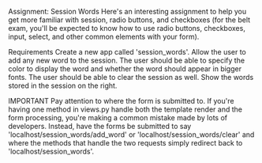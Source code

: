 Assignment: Session Words
Here's an interesting assignment to help you get more familiar with session, radio buttons, and checkboxes (for the belt exam, you'll be expected to know how to use radio buttons, checkboxes, input, select, and other common elements with your form).

Requirements
Create a new app called 'session_words'.
Allow the user to add any new word to the session.  The user should be able to specify the color to display the word and whether the word should appear in bigger fonts.  The user should be able to clear the session as well.
Show the words stored in the session on the right.

IMPORTANT
Pay attention to where the form is submitted to.  If you're having one method in views.py handle both the template render and the form processing, you're making a common mistake made by lots of developers.  Instead, have the forms be submitted to say 'localhost/session_words/add_word' or 'localhost/session_words/clear' and where the methods that handle the two requests simply redirect back to 'localhost/session_words'.